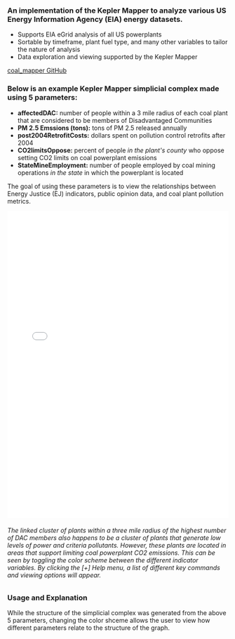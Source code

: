 ### An implementation of the Kepler Mapper to analyze various US Energy Information Agency (EIA) energy datasets.
- Supports EIA eGrid analysis of all US powerplants
- Sortable by timeframe, plant fuel type, and many other variables to tailor the nature of analysis
- Data exploration and viewing supported by the Kepler Mapper

[coal_mapper GitHub](https://github.com/sgathrid/coal_mapper)

### Below is an example Kepler Mapper simplicial complex made using 5 parameters:
- **affectedDAC:** number of people within a 3 mile radius of each coal plant that are considered to be members of Disadvantaged Communities<br/>
- **PM 2.5 Emssions (tons):** tons of PM 2.5 released annually<br/>
- **post2004RetrofitCosts:** dollars spent on pollution control retrofits after 2004<br/>
- **CO2limitsOppose:** percent of people _in the plant's county_ who oppose setting CO2 limits on coal powerplant emissions<br/>
- **StateMineEmployment:** number of people employed by coal mining operations _in the state_ in which the powerplant is located <br/>

The goal of using these parameters is to view the relationships between Energy Justice (EJ) indicators, public opinion data, and coal plant pollution metrics.

<iframe width="100%" height="700px" seamless="" frameborder="0" scrolling="no" src="./DAC_mapper.html"></iframe>

###### The linked cluster of plants within a three mile radius of the highest number of DAC members also happens to be a cluster of plants that generate low levels of power and criteria pollutants. However, these plants are located in areas that support limiting coal powerplant CO2 emissions. This can be seen by toggling the color scheme between the different indicator variables. By clicking the _[+] Help_ menu, a list of different key commands and viewing options will appear. <br/>

### Usage and Explanation <br/>

While the structure of the simplicial complex was generated from the above 5 parameters, changing the color shceme allows the user to view how different parameters relate to the structure of the graph. 

